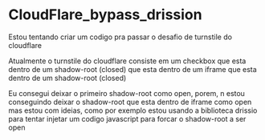 # CloudFlare_bypass_drission
Estou tentando criar um codigo pra passar o desafio de turnstile do cloudflare

Atualmente o turnstile do cloudflare consiste em um checkbox que esta dentro de um shadow-root (closed) que esta dentro de um iframe que esta dentro de um shadow-root (closed)

Eu consegui deixar o primeiro shadow-root como open, porem, n estou conseguindo deixar o shadow-root que esta dentro de iframe como open mas estou com ideias, como por exemplo estou usando a biblioteca drissio para tentar injetar um codigo javascript para forcar o shadow-root a ser open
